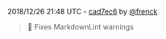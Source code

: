 2018/12/26 21:48 UTC - [cad7ec6](https://github.com/hassio-addons/addon-jupyterlab-lite/commit/cad7ec6b71b3c4251a218bcce54a63117f9520e6) by [@frenck](https://github.com/frenck)
> :shirt: Fixes MarkdownLint warnings 

